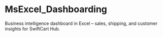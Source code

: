 # MsExcel_Dashboarding
Business intelligence dashboard in Excel – sales, shipping, and customer insights for SwiftCart Hub.
